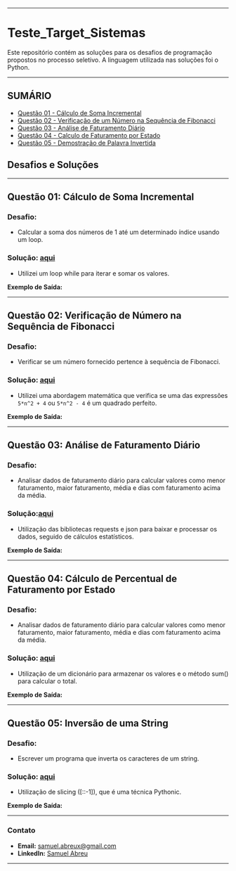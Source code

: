 -----
# Teste_Target_Sistemas
Este repositório contém as soluções para os desafios de programação propostos no processo seletivo. A linguagem utilizada nas soluções foi o Python.


-----
## SUMÁRIO

- [Questão 01 - Cálculo de Soma Incremental](https://github.com/Muelcassiano/teste_target_sistemas/blob/main/scripts/Q01_Variavel_Soma.ipynb)
- [Questão 02 - Verificação de um Número na Sequência de Fibonacci](https://github.com/Muelcassiano/teste_target_sistemas/blob/main/scripts/Q02_Seq_Fibonacci.ipynb)
- [Questão 03 - Análise de Faturamento Diário](https://github.com/Muelcassiano/teste_target_sistemas/blob/main/scripts/Q03_Valor_Faturamento.ipynb)
- [Questão 04 - Calculo de Faturamento por Estado](https://github.com/Muelcassiano/teste_target_sistemas/blob/main/scripts/Q04_Percent_Estado.ipynb)
- [Questão 05 - Demostração de Palavra Invertida](https://github.com/Muelcassiano/teste_target_sistemas/blob/main/scripts/Q05_Palav_Invertida.ipynb)


## Desafios e Soluções

-----
## Questão 01: Cálculo de Soma Incremental 
 
### Desafio:
- Calcular a soma dos números de 1 até um determinado índice usando um loop.

### Solução: [aqui](https://github.com/Muelcassiano/teste_target_sistemas/blob/main/scripts/Q01_Variavel_Soma.ipynb)
- Utilizei um loop while para iterar e somar os valores.

**Exemplo de Saída:**


-----
## Questão 02: Verificação de Número na Sequência de Fibonacci
 
### Desafio:
- Verificar se um número fornecido pertence à sequência de Fibonacci.

### Solução: [aqui](https://github.com/Muelcassiano/teste_target_sistemas/blob/main/scripts/Q02_Seq_Fibonacci.ipynb)
- Utilizei uma abordagem matemática que verifica se uma das expressões `5*n^2 + 4` ou `5*n^2 - 4` é um quadrado perfeito.

**Exemplo de Saída:**


-----
## Questão 03: Análise de Faturamento Diário
 
### Desafio:
- Analisar dados de faturamento diário para calcular valores como menor faturamento, maior faturamento, média e dias com faturamento acima da média.

### Solução:[aqui](https://github.com/Muelcassiano/teste_target_sistemas/blob/main/scripts/Q03_Valor_Faturamento.ipynb)
- Utilização das bibliotecas requests e json para baixar e processar os dados, seguido de cálculos estatísticos.

**Exemplo de Saída:**


-----
## Questão 04: Cálculo de Percentual de Faturamento por Estado
 
### Desafio:
- Analisar dados de faturamento diário para calcular valores como menor faturamento, maior faturamento, média e dias com faturamento acima da média.

### Solução: [aqui](https://github.com/Muelcassiano/teste_target_sistemas/blob/main/scripts/Q04_Percent_Estado.ipynb)
- Utilização de um dicionário para armazenar os valores e o método sum() para calcular o total.

**Exemplo de Saída:**


-----
## Questão 05: Inversão de uma String
 
### Desafio:
- Escrever um programa que inverta os caracteres de um string.

### Solução: [aqui](https://github.com/Muelcassiano/teste_target_sistemas/blob/main/scripts/Q05_Palav_Invertida.ipynb)
- Utilização de slicing ([::-1]), que é uma técnica Pythonic.

**Exemplo de Saída:**









---
### Contato

- **Email:** samuel.abreux@gmail.com
- **LinkedIn:** [Samuel Abreu](https://www.linkedin.com/in/samuel-a-36959140/)
---
